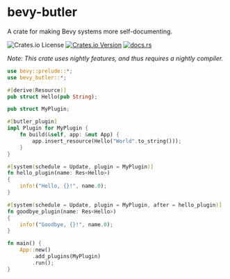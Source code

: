 # bevy-butler

A crate for making Bevy systems more self-documenting.

![Crates.io License](https://img.shields.io/crates/l/bevy-butler)
[![Crates.io Version](https://img.shields.io/crates/v/bevy-butler)](https://crates.io/crates/bevy-butler)
[![docs.rs](https://img.shields.io/docsrs/bevy-butler)](https://docs.rs/bevy-butler/latest/bevy_butler/)

*Note: This crate uses nightly features, and thus requires a nightly compiler.*

```rust
use bevy::prelude::*;
use bevy_butler::*;

#[derive(Resource)]
pub struct Hello(pub String);

pub struct MyPlugin;

#[butler_plugin]
impl Plugin for MyPlugin {
    fn build(&self, app: &mut App) {
        app.insert_resource(Hello("World".to_string()));
    }
}

#[system(schedule = Update, plugin = MyPlugin)]
fn hello_plugin(name: Res<Hello>)
{
    info!("Hello, {}!", name.0);
}

#[system(schedule = Update, plugin = MyPlugin, after = hello_plugin)]
fn goodbye_plugin(name: Res<Hello>)
{
    info!("Goodbye, {}!", name.0);
}

fn main() {
    App::new()
        .add_plugins(MyPlugin)
        .run();
}
```